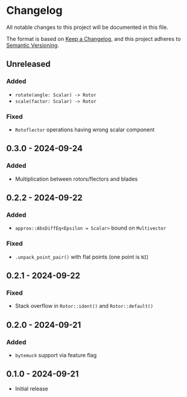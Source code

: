 # Changelog

All notable changes to this project will be documented in this file.

The format is based on [Keep a Changelog](https://keepachangelog.com/en/1.1.0/),
and this project adheres to [Semantic Versioning](https://semver.org/spec/v2.0.0.html).

## Unreleased

### Added

- `rotate(angle: Scalar) -> Rotor`
- `scale(factor: Scalar) -> Rotor`

### Fixed

- `Rotoflector` operations having wrong scalar component

## 0.3.0 - 2024-09-24

### Added

- Multiplication between rotors/flectors and blades

## 0.2.2 - 2024-09-22

### Added

- `approx::AbsDiffEq<Epsilon = Scalar>` bound on `Multivector`

### Fixed

- `.unpack_point_pair()` with flat points (one point is `NI`)

## 0.2.1 - 2024-09-22

### Fixed

- Stack overflow in `Rotor::ident()` and `Rotor::default()`

## 0.2.0 - 2024-09-21

### Added

- `bytemuck` support via feature flag

## 0.1.0 - 2024-09-21

- Initial release
